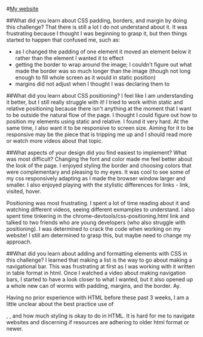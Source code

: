 #[My website](https://www.kmeyer313.github.io/index)

##What did you learn about CSS padding, borders, and margin by doing this challenge?
That there is still a lot I do not understand about it. It was frustrating because I thought I was beginning to grasp it, but then things started to happen that confused me, such as:
- as I changed the padding of one element it moved an element below it rather than the element I wanted it to effect
- getting the border to wrap around the image; I couldn't figure out what made the border was so much longer than the image (though not long enough to fill whole screen as it would in static position)
- margins did not adjust when I thought I was declaring them to

##What did you learn about CSS positioning?
I feel like I am understanding it better, but I still really struggle with it! I tried to work within static and relative positioning because there isn't anything at the moment that I want to be outside the natural flow of the page. I thought I could figure out how to position my elements using static and relative. I found it very hard. At the same time, I also want it to be responsive to screen size. Aiming for it to be responsive may be the piece that is tripping me up and I should read more or watch more videos about that topic.

##What aspects of your design did you find easiest to implement? What was most difficult?
Changing the font and color made me feel better about the look of the page. I enjoyed styling the border and choosing colors that were complementary and pleasing to my eyes. It was cool to see some of my css responsively adapting as I made the browser window larger and smaller. I also enjoyed playing with the stylistic differences for links - link, visited, hover.

Positioning was most frustrating. I spent a lot of time reading about it and watching different videos, seeing different exmamples to understand. I also spent time tinkering in the chrome-devtools/css-positioning.html link and talked to two friends who are young developers (who also struggle with positioning). I was determined to crack the code when working on my website! I still am determined to grasp this, but maybe need to change my approach.

##What did you learn about adding and formatting elements with CSS in this challenge?
I learned that making a list is the way to go about making a navigational bar. This was frustrating at first as I was working with it written in table format in html. Once I watched a video about making navigation bars, I started to have a look closer to what I wanted, but it also opened up a whole new can of worms with padding, margins, and the border. Ay.

Having no prior experience with HTML before these past 3 weeks, I am a little unclear about the best practice use of <div>, <span>, and how much styling is okay to do in HTML. It is hard for me to navigate websites and discerning if resources are adhering to older html format or newer.